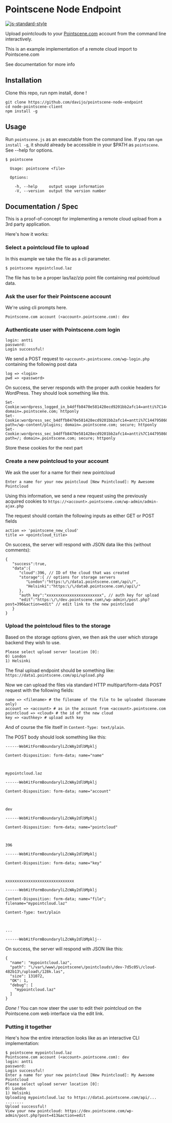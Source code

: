 # Pointscene Node Endpoint
[![js-standard-style](https://img.shields.io/badge/code%20style-standard-brightgreen.svg)](http://standardjs.com/)

Upload pointclouds to your [Pointscene.com](https://pointscene.com) account from the command line interactively.

This is an example implementation of a remote cloud import to Pointscene.com

See documentation for more info

## Installation

Clone this repo, run npm install, done !

```
git clone https://github.com/davijo/pointscene-node-endpoint
cd node-pointscene-client
npm install -g
```

## Usage

Run `pointscene.js` as an executable from the command line. If you ran `npm install -g`, it should already be accessible in your $PATH as `pointscene`. See --help for options.

```
$ pointscene

  Usage: pointscene <file>

  Options:

    -h, --help     output usage information
    -V, --version  output the version number

```

## Documentation / Spec

This is a proof-of-concept for implementing a remote cloud upload from a 3rd party application.

Here's how it works:

### Select a pointcloud file to upload

In this example we take the file as a cli parameter.

```
$ pointscene mypointcloud.laz
```

The file has to be a proper las/laz/zip point file containing real pointcloud data.

### Ask the user for their Pointscene account

We're using cli prompts here.

```
Pointscene.com account (<account>.pointscene.com): dev
```

### Authenticate user with Pointscene.com login

```
login: antti
password:
Login successful!
```

We send a POST request to `<account>.pointscene.com/wp-login.php` containing the following post data

```
log => <login>
pwd => <password>
```

On success, the server responds with the proper auth cookie headers for WordPress. They should look something like this.

```
Set-Cookie:wordpress_logged_in_b4dffb8470e581428ecd9201bb2afc14=antti%7C1447958609%7Ck97nm4ManduZxaEy67kZTTiKdTjrcqhG4dANEy1wwr0%7C1205ab6321e4de4cafbaf8ea013744f1c2ed12f586272f2d55037846b45b6938; domain=.pointscene.com; httponly
Set-Cookie:wordpress_sec_b4dffb8470e581428ecd9201bb2afc14=antti%7C1447958609%7Ck97nm4ManduZxaEy67kZTTiKdTjrcqhG4dANEy0wwr1%7Ccca98eb029556f15930b1862088e5941c935eb5fbfa46b24ede520533147550d; path=/wp-content/plugins; domain=.pointscene.com; secure; httponly
Set-Cookie:wordpress_sec_b4dffb8470e581428ecd9201bb2afc14=antti%7C1447958609%7Ck97nm4ManduZxaEy67kZTTiKdTjrcqhG4dANEy0wwr1%7Ccca98eb029556f15930b1862088e5941c935eb5fbfa46b24ede520533147550d; path=/; domain=.pointscene.com; secure; httponly
```

Store these cookies for the next part

### Create a new pointcloud to your account

We ask the user for a name for their new pointcloud

```
Enter a name for your new pointcloud [New Pointcloud]: My Awesome Pointcloud
```

Using this information, we send a new request using the previously acquired cookies to `https://<account>.pointscene.com/wp-admin/admin-ajax.php`

The request should contain the following inputs as either GET or POST fields

```
action => 'pointscene_new_cloud'
title => <pointcloud_title>
```

On success, the server will respond with JSON data like this (without comments):

```
{
   "success":true,
   "data":{
      "cloud":396, // ID of the cloud that was created
      "storage":{ // options for storage servers
         "London":"https:\/\/data1.pointscene.com\/api\/",
         "Helsinki":"https:\/\/data0.pointscene.com\/api\/"
      },
      "auth_key":"xxxxxxxxxxxxxxxxxxxxxxxx", // auth key for upload
      "edit":"https:\/\/dev.pointscene.com\/wp-admin\/post.php?post=396&action=edit" // edit link to the new pointcloud
   }
}
```

### Upload the pointcloud files to the storage

Based on the storage options given, we then ask the user which storage backend they wish to use.

```
Please select upload server location [0]:
0) London
1) Helsinki
```

The final upload endpoint should be something like: `https://data1.pointscene.com/api/upload.php`

Now we can upload the files via standard HTTP multipart/form-data POST request with the following fields:

```
name => <filename> # the filename of the file to be uploaded (basename only)
account => <account> # as in the account from <account>.pointscene.com
pointcloud => <cloud> # the id of the new cloud
key => <authkey> # upload auth key
```

And of course the file itself in `Content-Type: text/plain`.

The POST body should look something like this:

```
------WebKitFormBoundarylLZcWAy2dlbMpklj

Content-Disposition: form-data; name="name"



mypointcloud.laz

------WebKitFormBoundarylLZcWAy2dlbMpklj

Content-Disposition: form-data; name="account"



dev

------WebKitFormBoundarylLZcWAy2dlbMpklj

Content-Disposition: form-data; name="pointcloud"



396

------WebKitFormBoundarylLZcWAy2dlbMpklj

Content-Disposition: form-data; name="key"



xxxxxxxxxxxxxxxxxxxxxxxxxxxxxx

------WebKitFormBoundarylLZcWAy2dlbMpklj

Content-Disposition: form-data; name="file"; filename="mypointcloud.laz"

Content-Type: text/plain



...

------WebKitFormBoundarylLZcWAy2dlbMpklj--
```

On success, the server will respond with JSON like this:

```
{
  "name": "mypointcloud.laz",
  "path": "\/var\/www\/pointscene\/pointclouds\/dev-7d5c05\/cloud-482b13\/upload\/128k.las",
  "size": 131072,
  "OK": 1,
  "debug": [
    "mypointcloud.laz"
  ]
}
```

*Done !* You can now steer the user to edit their pointcloud on the Pointscene.com web interface via the edit link.

### Putting it together

Here's how the entire interaction looks like as an interactive CLI implementation:

```
$ pointscene mypointcloud.laz
Pointscene.com account (<account>.pointscene.com): dev
login: antti
password:
Login successful!
Enter a name for your new pointcloud [New Pointcloud]: My Awesome Pointcloud
Please select upload server location [0]:
0) London
1) Helsinki
Uploading mypointcloud.laz to https://data1.pointscene.com/api/...
........
Upload successful!
View your new pointcloud: https://dev.pointscene.com/wp-admin/post.php?post=413&action=edit
```

